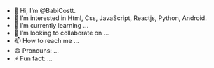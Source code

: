 - 👋 Hi, I’m @BabiCostt.
- 👀 I’m interested in Html, Css, JavaScript, Reactjs, Python, Android.
- 🌱 I’m currently learning ...
- 💞️ I’m looking to collaborate on ...
- 📫 How to reach me ...
- 😄 Pronouns: ...
- ⚡ Fun fact: ...

<!---
BabiCostt/BabiCostt is a ✨ special ✨ repository because its `README.md` (this file) appears on your GitHub profile.
You can click the Preview link to take a look at your changes.
--->
